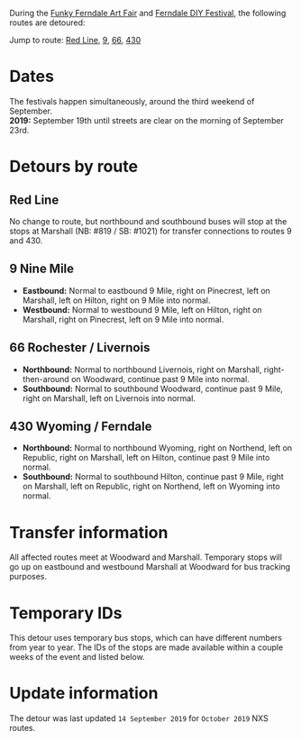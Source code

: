 During the [Funky Ferndale Art Fair](https://www.funkyferndaleartfair.com/) and [Ferndale DIY Festival](http://www.ferndalediy.com/), the following routes are detoured:

Jump to route: [Red Line](#red-line), [9](#9-nine-mile), [66](#66-rochester--livernois), [430](#430-wyoming--ferndale)

# Dates
The festivals happen simultaneously, around the third weekend of September.  
**2019:** September 19th until streets are clear on the morning of September 23rd.

# Detours by route
## Red Line
No change to route, but northbound and southbound buses will stop at the stops at Marshall (NB: #819 / SB: #1021) for transfer connections to routes 9 and 430.

## 9 Nine Mile
* **Eastbound:** Normal to eastbound 9 Mile, right on Pinecrest, left on Marshall, left on Hilton, right on 9 Mile into normal.
* **Westbound:** Normal to westbound 9 Mile, left on Hilton, right on Marshall, right on Pinecrest, left on 9 Mile into normal.

## 66 Rochester / Livernois
* **Northbound:** Normal to northbound Livernois, right on Marshall, right-then-around on Woodward, continue past 9 Mile into normal.
* **Southbound:** Normal to southbound Woodward, continue past 9 Mile, right on Marshall, left on Livernois into normal.

## 430 Wyoming / Ferndale
* **Northbound:** Normal to northbound Wyoming, right on Northend, left on Republic, right on Marshall, left on Hilton, continue past 9 Mile into normal.
* **Southbound:** Normal to southbound Hilton, continue past 9 Mile, right on Marshall, left on Republic, right on Northend, left on Wyoming into normal.

# Transfer information
All affected routes meet at Woodward and Marshall. Temporary stops will go up on eastbound and westbound Marshall at Woodward for bus tracking purposes.

# Temporary IDs
This detour uses temporary bus stops, which can have different numbers from year to year. The IDs of the stops are made available within a couple weeks of the event and listed below.

# Update information
The detour was last updated `14 September 2019` for `October 2019` NXS routes.
